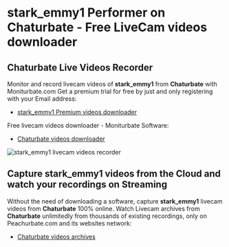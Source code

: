 # stark_emmy1 Performer on Chaturbate - Free LiveCam videos downloader

## Chaturbate Live Videos Recorder

Monitor and record livecam videos of **stark_emmy1** from **Chaturbate** with Moniturbate.com
Get a premium trial for free by just and only registering with your Email address:
* [stark_emmy1 Premium videos downloader](https://moniturbate.com/request-demo-licence-key.html)

Free livecam videos downloader - Moniturbate Software:
* [Chaturbate videos downloader](https://moniturbate.com/moniturbate-download-software.html)

![stark_emmy1 livecam videos recorder](https://peachurnet.com/templates/moniturbate-software.png)


## Capture stark_emmy1 videos from the Cloud and watch your recordings on Streaming

Without the need of downloading a software, capture **stark_emmy1** livecam videos from **Chaturbate** 100% online.
Watch Livecam archives from **Chaturbate** unlimitedly from thousands of existing recordings, only on Peachurbate.com and its websites network:
* [Chaturbate videos archives](https://peachurnet.com/)